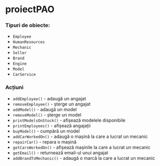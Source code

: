 # proiectPAO

### Tipuri de obiecte:
- `Employee`
- `HumanResources`
- `Mechanic`
- `Seller`
- `Brand`
- `Engine`
- `Model`
- `CarService`

### Acțiuni
- `addEmployee()` - adaugă un angajat
- `removeEmployee()` - șterge un angajat
- `addModel()` - adaugă un model
- `removeModel()` - șterge un model
- `printModelsOnStock()` - afișează modelele disponibile
- `printEmployees()` - afișează angajații
- `buyModel()` - cumpără un model
- `addCarWorkedOn()` - adaugă o mașină la care a lucrat un mecanic
- `repairCar()` - repara o mașină
- `getCarsWorkedOn()` - afișează mașinile la care a lucrat un mecanic
- `getEmail()` - returnează email-ul unui angajat
- `addBrandToMechanic()` - adaugă o marcă la care a lucrat un mecanic
